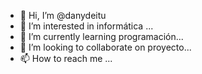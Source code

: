 - 👋 Hi, I’m @danydeitu
- 👀 I’m interested in informática ...
- 🌱 I’m currently learning programación...
- 💞️ I’m looking to collaborate on proyecto...
- 📫 How to reach me ...

<!---
danydeitu/danydeitu is a ✨ special ✨ repository because its `README.md` (this file) appears on your GitHub profile.
You can click the Preview link to take a look at your changes.
--->
